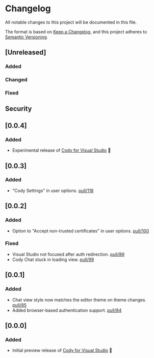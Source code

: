 # Changelog

All notable changes to this project will be documented in this file.

The format is based on [Keep a Changelog](https://keepachangelog.com/en/1.1.0/), and this project adheres to [Semantic Versioning](https://semver.org/spec/v2.0.0.html).

## [Unreleased]

### Added

### Changed

### Fixed

## Security

## [0.0.4]

### Added

- Experimental release of [Cody for Visual Studio](https://marketplace.visualstudio.com/items?itemName=sourcegraph.cody-vs) 🎉

## [0.0.3]

### Added

- "Cody Settings" in user options. [pull/118](https://github.com/sourcegraph/cody-vs/pull/118)

## [0.0.2]

### Added

- Option to "Accept non-trusted certificates" in user options. [pull/100](https://github.com/sourcegraph/cody-vs/pull/100)

### Fixed

- Visual Studio not focused after auth redirection. [pull/89](https://github.com/sourcegraph/cody-vs/pull/89)
- Cody Chat stuck in loading view. [pull/99](https://github.com/sourcegraph/cody-vs/pull/99)

## [0.0.1]

### Added

- Chat view style now matches the editor theme on theme changes. [pull/85](https://github.com/sourcegraph/cody-vs/pull/85)
- Added browser-based authentication support. [pull/84](https://github.com/sourcegraph/cody-vs/pull/84)

## [0.0.0]

### Added

- Initial preview release of [Cody for Visual Studio](https://marketplace.visualstudio.com/items?itemName=sourcegraph.cody-vs) 🎉
